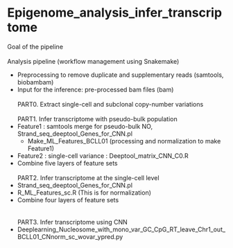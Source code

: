 # Epigenome_analysis_infer_transcriptome

Goal of the pipeline
<br/><br/>
Analysis pipeline (workflow management using Snakemake)
  - Preprocessing to remove duplicate and supplementary reads (samtools, biobambam)
  - Input for the inference: pre-processed bam files (bam)
<br/><br/>
PART0. Extract single-cell and subclonal copy-number variations
<br/><br/>
PART1. Infer transcriptome with pseudo-bulk population
  - Feature1 : samtools merge for pseudo-bulk NO, Strand_seq_deeptool_Genes_for_CNN.pl
    - Make_ML_Features_BCLL01 (processing and normalization to make Feature1)
  - Feature2 : single-cell variance : Deeptool_matrix_CNN_C0.R
  - Combine five layers of feature sets
<br/><br/>
PART2. Infer transcriptome at the single-cell level
  - Strand_seq_deeptool_Genes_for_CNN.pl
  - R_ML_Features_sc.R (This is for normalization)
  - Combine four layers of feature sets
<br/><br/>  
PART3. Infer transcriptome using CNN
  - Deeplearning_Nucleosome_with_mono_var_GC_CpG_RT_leave_Chr1_out_BCLL01_CNnorm_sc_wovar_ypred.py
